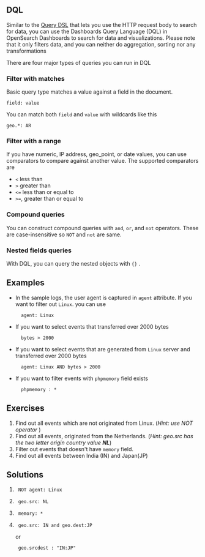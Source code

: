 
## DQL

Similar to the [Query DSL](https://opensearch.org/docs/1.3/opensearch/query-dsl/index) that
lets you use the HTTP request body to search for data, you can use the Dashboards Query
Language (DQL) in OpenSearch Dashboards to search for data and visualizations. Please note that
it only filters data, and you can neither do aggregation, sorting nor any transformations

There are four major types of queries you can run in DQL
### Filter with matches
Basic query type matches a value against a field in the document.

```text
field: value
```
You can match both `field` and `value` with wildcards like this
```text
geo.*: AR
```
### Filter with a range
If you have numeric, IP address, geo_point, or date values, you can use comparators to
compare against another value. The supported comparators are
- `<`  less than
- `>` greater than
- `<=` less than or equal to
- `>=`, greater than or equal to

### Compound queries
You can construct compound queries with `and`, `or`, and `not` operators. These are case-insensitive
so `NOT` and `not` are same.

### Nested fields queries
With DQL, you can query the nested objects with `{}` .

## Examples
- In the sample logs, the user agent is captured in `agent` attribute. If you want to filter out `Linux`. you can use
  ```text
    agent: Linux
  ```
- If you want to select events that transferred over 2000 bytes
  ```text
    bytes > 2000
  ```
- If you want to select events that are generated from `Linux` server and transferred over 2000 bytes
  ```text
    agent: Linux AND bytes > 2000
  ```
- If you want to filter events with `phpmemory` field exists
  ```text
    phpmemory : *
  ```

## Exercises

1. Find out all events which are not originated from Linux. (_Hint: use NOT operator_ )
2. Find out all events, originated from the Netherlands. (_Hint: geo.src has the two letter origin country value **NL**_)
3. Filter out events that doesn't have `memory` field.
4. Find out all events between India (IN) and Japan(JP)

## Solutions
1. ```text
    NOT agent: Linux
   ```
2. ```text
    geo.src: NL
   ```
3. ```text
    memory: *
   ```
4. ```text
    geo.src: IN and geo.dest:JP
   ```
   or
   ```text
    geo.srcdest : "IN:JP"
    ```
